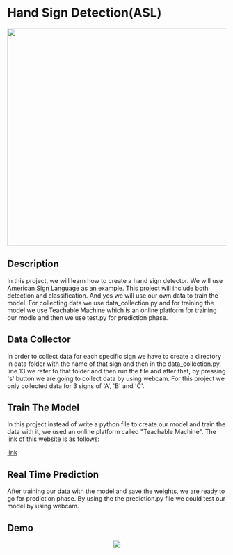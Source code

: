 
# Hand Sign Detection(ASL)
<p align="center">
<kbd>
   <img align="center" src="https://user-images.githubusercontent.com/54831801/189453434-fbef14f5-9d70-4089-9035-274b6bf66462.png" width="700" height="500">
</kbd>
</p>

## Description 
In this project, we will learn how to create a hand sign detector. We will use American Sign Language as an example. This project will include both detection and classification. 
And yes we will use our own data to train the model.
For collecting data we use data_collection.py and for training the model we use Teachable Machine which is an online platform for training our modle and then we use test.py for prediction phase.  

## Data Collector
In order to collect data for each specific sign we have to create a directory in data folder with the name of that sign and then in the data_collection.py, line 13 we refer to that folder and then run the file and after that, by pressing 's' button we are going to collect data by using webcam.
For this project we only collected data for 3 signs of 'A', 'B' and 'C'.

## Train The Model
In this project instead of write a python file to create our model and train the data with it, we used an online platform called "Teachable Machine". The link of this website is as follows:

[link](https://teachablemachine.withgoogle.com/)
## Real Time Prediction
After training our data with the model and save the weights, we are ready to go for prediction phase. By using the the prediction.py file we could test our model by using webcam.

## Demo
<p align="center">
<kbd>
   <img align="center" src="https://user-images.githubusercontent.com/54831801/189455733-2c65d455-8066-4a02-a837-50ceeba167e3.mp4">
   
</kbd>
</p>
